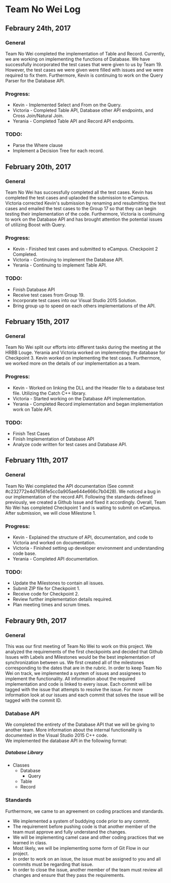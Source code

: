 # Team No Wei Log #

## Febraury 24th, 2017
### General
Team No Wei completed the implementation of Table and Record. Currently, we are working on implementing the functions of Database. We have successfully incorporated the test cases that were given to us by Team 19. However, the test cases we were given were filled with issues and we were required to fix them. Furthermore, Kevin is continuing to work on the Query Parser for the Database API.

### Progress:
- Kevin - Implemented Select and From on the Query.
- Victoria - Completed Table API, Database other API endpoints, and Cross Join/Natural Join.
- Yerania - Completed Table API and Record API endpoints. 

### TODO:
- Parse the Where clause
- Implement a Decision Tree for each record.


## February 20th, 2017
### General
Team No Wei has successfully completed all the test cases. Kevin has completed the test cases and uplaoded the submission to eCampus. Victoria corrected Kevin's submission by renaming and resubmitting the test cases and emailed the test cases to the Group 17 so that they can begin testing their implementation of the code. Furthermore, Victoria is continuing to work on the Database API and has brought attention the potential issues of utilizing Boost with Query.

### Progress:
- Kevin - Finished test cases and submitted to eCampus. Checkpoint 2 Completed.
- Victoria - Continuing to implement the Database API.
- Yerania - Continuing to implement Table API.

### TODO:
- Finish Database API
- Receive test cases from Group 19.
- Incorporate test cases into our Visual Studio 2015 Solution.
- Bring group up to speed on each others implementations of the API.

## February 15th, 2017
### General
Team No Wei split our efforts into different tasks during the meeting at the HRBB Louge. Yerania and Victoria worked on implementing the database for Checkpoint 3. Kevin worked on implementing the test cases. Furthermore, we worked more on the details of our implementation as a team. 

### Progress:
- Kevin - Worked on linking the DLL and the Header file to a database test file. Utilizing the Catch C++ library.
- Victoria - Started working on the Database API implementation.
- Yerania - Completed Record implementation and began implementation work on Table API.

### TODO:
- Finish Test Cases
- Finish Implementation of Database API
- Analyze code written for test cases and Database API.

## February 11th, 2017
### General
Team No Wei completed the API documentation (See commit #c232772e4d76581e5cc0a905ae644e666c7b0428). We noticed a bug in our implementation of the record API. Following the standards defined previously, we created a Github Issue and fixed it accordingly. Overall, Team No Wei has completed Checkpoint 1 and is waiting to submit on eCampus. After submission, we will close Milestone 1. 

### Progress:
- Kevin - Explained the structure of API, documentation, and code to Victoria and worked on documentation.
- Victoria - Finished setting up developer environment and understanding code base.
- Yerania - Completed API documentation.

### TODO:
- Update the Milestones to contain all issues.
- Submit ZIP file for Checkpoint 1.
- Receive code for Checkpoint 2.
- Review further implementation details required.
- Plan meeting times and scrum times.

## Febraury 9th, 2017
### General 
This was our first meeting of Team No Wei to work on this project. 
We analyzed the requirements of the first checkpoints and decided that Github Issues with Labels and Milestones would be the best implementation of synchronization between us. 
We first created all of the milestones corresponding to the dates that are in the rubric. 
In order to keep Team No Wei on track, we implemented a system of issues and assignees to implement the functionality.
All information about the required implementation and code is linked to every issue. 
Each commit will be tagged with the issue that attempts to resolve the issue. For more information look at our issues and each commit that solves the issue will be tagged with the commit ID. 

### Database API
We completed the entirety of the Database API that we will be giving to another team. 
More information about the internal functionality is documented in the Visual Studio 2015 C++ code.  
We implemented the database API in the following format:

##### Database Library
- Classes
  - Database
    - Query
  - Table
  - Record
  
### Standards
Furthermore, we came to an agreement on coding practices and standards.
- We implemented a system of buddying code prior to any commit. 
- The requirement before pushing code is that another member of the team must approve and fully understand the changes.
- We will be implementing camel case and other coding practices that we learned in class. 
- Most likely, we will be implementing some form of Git Flow in our project.
- In order to work on an issue, the issue must be assigned to you and all commits must be regarding that issue. 
- In order to close the issue, another member of the team must review all changes and ensure that they pass the requirements. 
